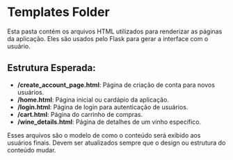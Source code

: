# Templates Folder

Esta pasta contém os arquivos HTML utilizados para renderizar as páginas da aplicação. Eles são usados pelo Flask para gerar a interface com o usuário.

## Estrutura Esperada:
- **/create_account_page.html**: Página de criação de conta para novos usuários.
- **/home.html**: Página inicial ou cardápio da aplicação.
- **/login.html**: Página de login para autenticação de usuários.
- **/cart.html**: Página do carrinho de compras.
- **/wine_details.html**: Página de detalhes de um vinho específico.

Esses arquivos são o modelo de como o conteúdo será exibido aos usuários finais. Devem ser atualizados sempre que o design ou estrutura do conteúdo mudar.
